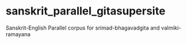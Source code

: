 # sanskrit_parallel_gitasupersite
Sanskrit-English Parallel corpus for srimad-bhagavadgita and valmiki-ramayana 
